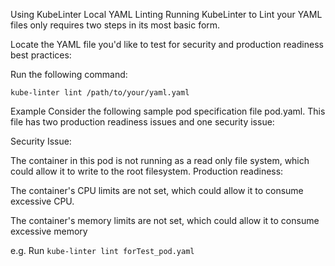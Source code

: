 Using KubeLinter
Local YAML Linting
Running KubeLinter to Lint your YAML files only requires two steps in its most basic form.

Locate the YAML file you'd like to test for security and production readiness best practices:

Run the following command:

`kube-linter lint /path/to/your/yaml.yaml`

Example
Consider the following sample pod specification file pod.yaml. This file has two production readiness issues and one security issue:

Security Issue:

The container in this pod is not running as a read only file system, which could allow it to write to the root filesystem.
Production readiness:

The container's CPU limits are not set, which could allow it to consume excessive CPU.

The container's memory limits are not set, which could allow it to consume excessive memory

e.g. Run `kube-linter lint forTest_pod.yaml`